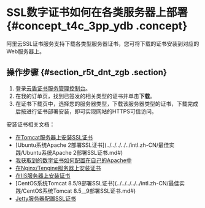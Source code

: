# SSL数字证书如何在各类服务器上部署 {#concept_t4c_3pp_ydb .concept}

阿里云SSL证书服务支持下载各类型服务器证书，您可将下载的证书安装到对应的Web服务器上。

## 操作步骤 {#section_r5t_dnt_zgb .section}

1.  登录[云盾证书服务管理控制台](https://yundun.console.aliyun.com/?p=cas#/cas/home)。
2.  在我的订单页，找到已签发的相关类型的证书并单击**下载**。
3.  在证书下载页中，选择您的服务器类型，下载该服务器类型的证书，下载完成后按进行证书部署安装，即可实现网站的HTTPS可信访问。

安装证书相关文档：

-   [在Tomcat服务器上安装SSL证书](../../../../../intl.zh-CN/用户指南/下载证书并安装到其他服务器/Tomcat服务器安装SSL证书/安装PFX格式证书.md#)
-   [Ubuntu系统Apache 2部署SSL证书](../../../../../intl.zh-CN/最佳实践/Ubuntu系统Apache 2部署SSL证书.md#)
-   [我获取到的数字证书如何配置在自己的Apache中](intl.zh-CN/常见问题/常见问题/我获取到的数字证书如何配置在自己的Apache中.md#)
-   [在Nginx/Tengine服务器上安装证书](../../../../../intl.zh-CN/用户指南/下载证书并安装到其他服务器/在Nginx__Tengine服务器上安装证书.md#)
-   [在IIS服务器上安装证书](../../../../../intl.zh-CN/用户指南/下载证书并安装到其他服务器/在IIS服务器上安装证书.md#)
-   [CentOS系统Tomcat 8.5/9部署SSL证书](../../../../../intl.zh-CN/最佳实践/CentOS系统Tomcat 8.5__9部署SSL证书.md#)
-   [Jetty服务器配置SSL证书](intl.zh-CN/常见问题/常见问题/Jetty服务器配置SSL证书.md#)

